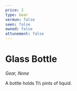 ```yaml
---
price: 2
type: Gear
vermun: false
seen: false
owned: false
attunement: false
---
```

# Glass Bottle

*Gear, None*

A bottle holds 1½ pints of liquid.